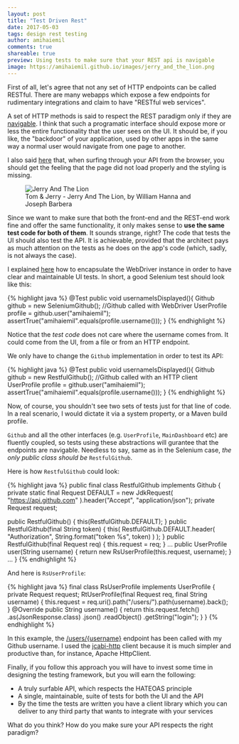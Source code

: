 ```yaml
---
layout: post
title: "Test Driven Rest"
date: 2017-05-03
tags: design rest testing
author: amihaiemil
comments: true
shareable: true
preview: Using tests to make sure that your REST api is navigable
image: https://amihaiemil.github.io/images/jerry_and_the_lion.png
---
```


First of all, let's agree that not any set of HTTP endpoints can be called RESTful.
There are many webapps which expose a few endpoints for rudimentary integrations
and claim to have "RESTful web services".

A set of HTTP methods is said to respect the REST paradigm only if they are [navigable](http://roy.gbiv.com/untangled/2008/rest-apis-must-be-hypertext-driven).
I think that such a programatic interface should expose more or less the entire functionality that the user sees on the UI.
It should be, if you like, the "backdoor" of your application, used by other apps in the same way a normal user
would navigate from one page to another.

I also said [here](https://amihaiemil.github.io/2016/05/07/what-is-hateoas.html) that,
when surfing through your API from the browser, you should get the feeling that the page did not load properly and the styling
is missing.

<figure class="articleimg">
 <img src="{{page.image}}" alt="Jerry And The Lion">
 <figcaption>
 Tom & Jerry - Jerry And The Lion, by  William Hanna and Joseph Barbera
 </figcaption>
</figure>

Since we want to make sure that both the front-end and the REST-end work fine and
offer the same functionality, it only makes sense to **use the same test code for both of them**.
It sounds strange, right? The code that tests the UI should also test the API. It is achievable,
provided that the architect pays as much attention on the tests as he does on the app's code (which, sadly, is not always the case).

I explained [here](https://amihaiemil.github.io/2017/01/24/selenium-and-junit-the-right-way.html)
how to encapsulate the WebDriver instance in order to have clear and maintainable UI tests.
In short, a good Selenium test should look like this:

{% highlight java %}
@Test
public void usernameIsDisplayed(){
    Github github = new SeleniumGithub(); //Github called with WebDriver
    UserProfile profile = github.user("amihaiemil");
    assertTrue("amihaiemil".equals(profile.username()));
}
{% endhighlight %}

Notice that the _test code_ does not care where the username comes from. It could come from the UI,
from a file or from an HTTP endpoint.

We only have to change the ``Github`` implementation in order to test its API:

{% highlight java %}
@Test
public void usernameIsDisplayed(){
    Github github = new RestfulGithub(); //Github called with an HTTP client
    UserProfile profile = github.user("amihaiemil");
    assertTrue("amihaiemil".equals(profile.username()));
}
{% endhighlight %}

Now, of course, you shouldn't see two sets of tests just for that line of code. In a real scenario,
I would dictate it via a system property, or a Maven build profile.

``Github`` and all the other interfaces (e.g. ``UserProfile``, ``MainDashboard`` etc)
are fluently coupled, so tests using these abstractions will gurantee that the endpoints are
navigable. Needless to say, same as in the Selenium case, _the only public class should be_ ``RestfulGithub``.

Here is how ``RestfulGithub`` could look:

{% highlight java %}
public final class RestfulGithub implements Github {
  private static final Request DEFAULT = new JdkRequest(
      "https://api.github.com"
  ).header("Accept", "application/json");
  private Request request;

  public RestfulGithub() {
      this(RestfulGithub.DEFAULT);
  }
  public RestfulGithub(final String token) {
      this(
        RestfulGithub.DEFAULT.header(
          "Authorization",
          String.format("token %s", token)
        )
      );
  }
  public RestfulGithub(final Request req) {
     this.request = req;
  }
  ...
  public UserProfile user(String username) {
    return new RsUserProfile(this.request, username);
  }
  ...
}
{% endhighlight %}

And here is ``RsUserProfile``:

{% highlight java %}
final class RsUserProfile implements UserProfile {
  private Request request;
  RtUserProfile(final Request req, final String username) {
    this.request = req.uri().path("/users/").path(username).back();
  }
  @Override
  public String username() {
    return this.request.fetch()
      .as(JsonResponse.class)
      .json()
      .readObject()
      .getString("login");
  }
}
{% endhighlight %}

In this example, the [/users/{username}](https://api.github.com/users/amihaiemil) endpoint has been called with my Github username.
I used the [jcabi-http](https://github.com/jcabi/jcabi-http) client because it is much simpler and productive than,
for instance, Apache HttpClient.

Finally, if you follow this approach you will have to invest some time in designing the testing framework, but you will earn
the following:

  * A truly surfable API, which respects the HATEOAS principle
  * A single, maintainable, suite of tests for both the UI and the API
  * By the time the tests are written you have a client library which you can deliver
  to any third party that wants to integrate with your services

What do you think? How do you make sure your API respects the right paradigm?
